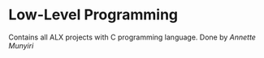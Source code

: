 # Low-Level Programming
  Contains all ALX projects with C programming language.
  Done by *Annette Munyiri*
  